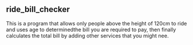 ## ride_bill_checker

This is a program that allows only people above the height of 120cm to ride  
and uses age to determinedthe bill you are required to pay, then finally calculates
the total bill by adding other services that you might nee.
